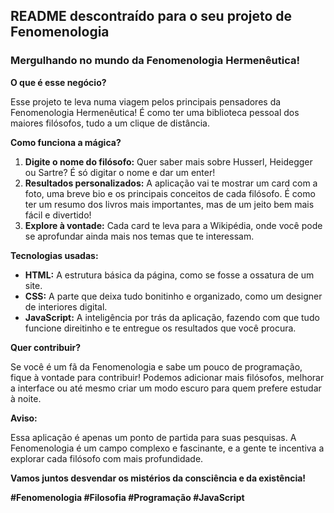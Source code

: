 ## **README descontraído para o seu projeto de Fenomenologia**

###  **Mergulhando no mundo da Fenomenologia Hermenêutica!**

**O que é esse negócio?**

Esse projeto te leva numa viagem pelos principais pensadores da Fenomenologia Hermenêutica! É como ter uma biblioteca pessoal dos maiores filósofos, tudo a um clique de distância. 

**Como funciona a mágica?**

1. **Digite o nome do filósofo:** Quer saber mais sobre Husserl, Heidegger ou Sartre? É só digitar o nome e dar um enter!
2. **Resultados personalizados:** A aplicação vai te mostrar um card com a foto, uma breve bio e os principais conceitos de cada filósofo. É como ter um resumo dos livros mais importantes, mas de um jeito bem mais fácil e divertido!
3. **Explore à vontade:** Cada card te leva para a Wikipédia, onde você pode se aprofundar ainda mais nos temas que te interessam.

**Tecnologias usadas:**

* **HTML:** A estrutura básica da página, como se fosse a ossatura de um site.
* **CSS:** A parte que deixa tudo bonitinho e organizado, como um designer de interiores digital.
* **JavaScript:** A inteligência por trás da aplicação, fazendo com que tudo funcione direitinho e te entregue os resultados que você procura.

**Quer contribuir?**

Se você é um fã da Fenomenologia e sabe um pouco de programação, fique à vontade para contribuir! Podemos adicionar mais filósofos, melhorar a interface ou até mesmo criar um modo escuro para quem prefere estudar à noite. 

**Aviso:**

Essa aplicação é apenas um ponto de partida para suas pesquisas. A Fenomenologia é um campo complexo e fascinante, e a gente te incentiva a explorar cada filósofo com mais profundidade. 

**Vamos juntos desvendar os mistérios da consciência e da existência!** 

**#Fenomenologia #Filosofia #Programação #JavaScript**
